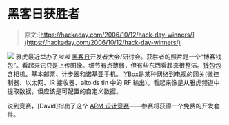 # 黑客日获胜者

> 原文:[https://hackaday.com/2006/10/12/hack-day-winners/](https://hackaday.com/2006/10/12/hack-day-winners/)

![](../Images/10b879a2e406610916341aa5a50e6dee.png)
雅虎最近举办了*咳咳* [黑客日](http://developer.yahoo.net/hackday/)开发者大会/研讨会。获胜者的照片是一个“博客钱包”。看起来它只是上传图像。细节有点薄弱，但有些东西看起来很整洁。[钱包](http://www.blogginginmotion.com/)包含相机、基本邮票、计步器和诺基亚手机。
[YBox](http://uncommonprojects.com/ybox/)是某种网络到电视的网关(微控制器、以太网、IR 接收器、altoids tin 中的 RF 输出)。看起来像是从雅虎频道中提取数据，但应该是可配置的自定义数据。

说到竞赛，[David]指出了这个 [ARM 设计竞赛](http://www.uchobby.com/index.php/2006/10/12/design-contest-for-new-arm-coretex-m3-controllers/)——参赛将获得一个免费的开发套件。